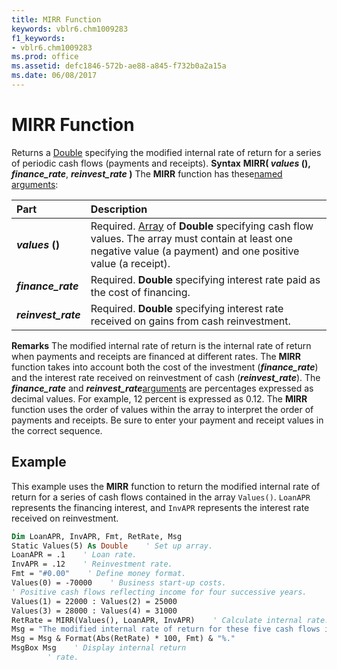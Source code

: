 ```yaml
---
title: MIRR Function
keywords: vblr6.chm1009283
f1_keywords:
- vblr6.chm1009283
ms.prod: office
ms.assetid: defc1846-572b-ae88-a845-f732b0a2a15a
ms.date: 06/08/2017
---
```



# MIRR Function



Returns a [Double](../../Glossary/vbe-glossary.md) specifying the modified internal rate of return for a series of periodic cash flows (payments and receipts).
 **Syntax**
 **MIRR( _values_ (),** **_finance_rate_**, **_reinvest_rate_ )**
The  **MIRR** function has these[named arguments](../../Glossary/vbe-glossary.md):


|**Part**|**Description**|
|:-----|:-----|
|**_values_ ()**|Required. [Array](../../Glossary/vbe-glossary.md) of **Double** specifying cash flow values. The array must contain at least one negative value (a payment) and one positive value (a receipt).|
|**_finance_rate_**|Required.  **Double** specifying interest rate paid as the cost of financing.|
|**_reinvest_rate_**|Required.  **Double** specifying interest rate received on gains from cash reinvestment.|

 **Remarks**
The modified internal rate of return is the internal rate of return when payments and receipts are financed at different rates. The  **MIRR** function takes into account both the cost of the investment (**_finance_rate_**) and the interest rate received on reinvestment of cash (**_reinvest_rate_**).
The  **_finance_rate_** and **_reinvest_rate_**[arguments](../../Glossary/vbe-glossary.md) are percentages expressed as decimal values. For example, 12 percent is expressed as 0.12.
The  **MIRR** function uses the order of values within the array to interpret the order of payments and receipts. Be sure to enter your payment and receipt values in the correct sequence.

## Example

This example uses the  **MIRR** function to return the modified internal rate of return for a series of cash flows contained in the array `Values()`.  `LoanAPR` represents the financing interest, and `InvAPR` represents the interest rate received on reinvestment.


```vb
Dim LoanAPR, InvAPR, Fmt, RetRate, Msg
Static Values(5) As Double    ' Set up array.
LoanAPR = .1    ' Loan rate.
InvAPR = .12    ' Reinvestment rate.
Fmt = "#0.00"    ' Define money format.
Values(0) = -70000    ' Business start-up costs.
' Positive cash flows reflecting income for four successive years.
Values(1) = 22000 : Values(2) = 25000
Values(3) = 28000 : Values(4) = 31000
RetRate = MIRR(Values(), LoanAPR, InvAPR)    ' Calculate internal rate.
Msg = "The modified internal rate of return for these five cash flows is"
Msg = Msg & Format(Abs(RetRate) * 100, Fmt) & "%."
MsgBox Msg    ' Display internal return 
        ' rate.
```


